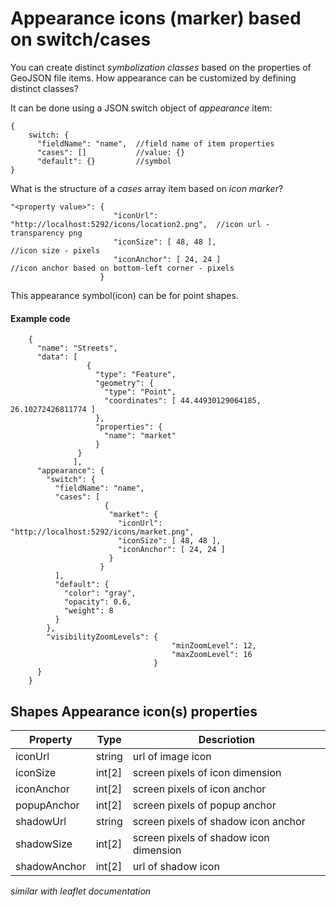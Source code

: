 # Appearance icons (marker) based on switch/cases

You can create distinct _symbolization classes_ based on the properties of GeoJSON file items.
How appearance can be customized by defining distinct classes?

It can be done using a JSON switch object of *appearance* item:

    {
        switch: {
          "fieldName": "name",  //field name of item properties 
          "cases": []           //value: {}
          "default": {}         //symbol
    }

What is the structure of a _cases_ array item based on _icon marker_?

    "<property value>": {
                           "iconUrl": "http://localhost:5292/icons/location2.png",  //icon url - transparency png
                           "iconSize": [ 48, 48 ],                                  //icon size - pixels
                           "iconAnchor": [ 24, 24 ]                                 //icon anchor based on bottom-left corner - pixels
                        }

This appearance symbol(icon) can be for point shapes.

#### Example code

        {
          "name": "Streets",
          "data": [
                     {
                       "type": "Feature",
                       "geometry": {
                         "type": "Point",
                         "coordinates": [ 44.44930129064185, 26.10272426811774 ]
                       },
                       "properties": {
                         "name": "market"
                       }
                   }
                  ],
          "appearance": {
            "switch": {
              "fieldName": "name",
              "cases": [
                         {
                          "market": {
                            "iconUrl": "http://localhost:5292/icons/market.png",
                            "iconSize": [ 48, 48 ],
                            "iconAnchor": [ 24, 24 ]
                          }
                        }
              ],
              "default": {
                "color": "gray",
                "opacity": 0.6,
                "weight": 8
              }
            },
            "visibilityZoomLevels": {
                                        "minZoomLevel": 12,
                                        "maxZoomLevel": 16
                                    }
          }
        }

## Shapes Appearance icon(s) properties

| Property | Type | Descriotion |
|---|---|---|
| iconUrl | string | url of image icon |
| iconSize | int[2] | screen pixels of icon dimension |
| iconAnchor | int[2] | screen pixels of icon anchor |
| popupAnchor| int[2] | screen pixels of popup anchor |
| shadowUrl| string | screen pixels of shadow icon anchor |
| shadowSize| int[2] | screen pixels of shadow icon dimension |
| shadowAnchor| int[2] | url of shadow icon |

_similar with leaflet documentation_
